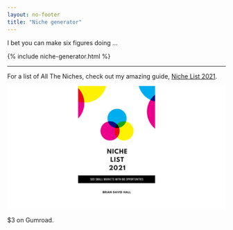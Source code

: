 ```yaml
---
layout: no-footer
title: "Niche generator"
---
```


I bet you can make six figures doing ...

{% include niche-generator.html %}

* * *

For a list of All The Niches, check out my amazing guide, [Niche List 2021](https://gum.co/niche-list).

[![niche list book cover](/images/niche-list.png)](https://gum.co/niche-list)

$3 on Gumroad.
